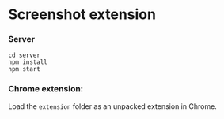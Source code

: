 # Screenshot extension

### Server
```
cd server
npm install
npm start
```

### Chrome extension:
Load the `extension` folder as an unpacked extension in Chrome.

